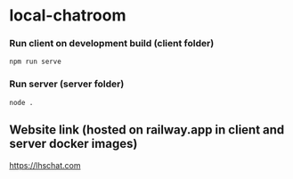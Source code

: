 # local-chatroom

### Run client on development build (client folder)
```
npm run serve
```

### Run server (server folder)
```
node .
```

## Website link (hosted on railway.app in client and server docker images)
https://lhschat.com
